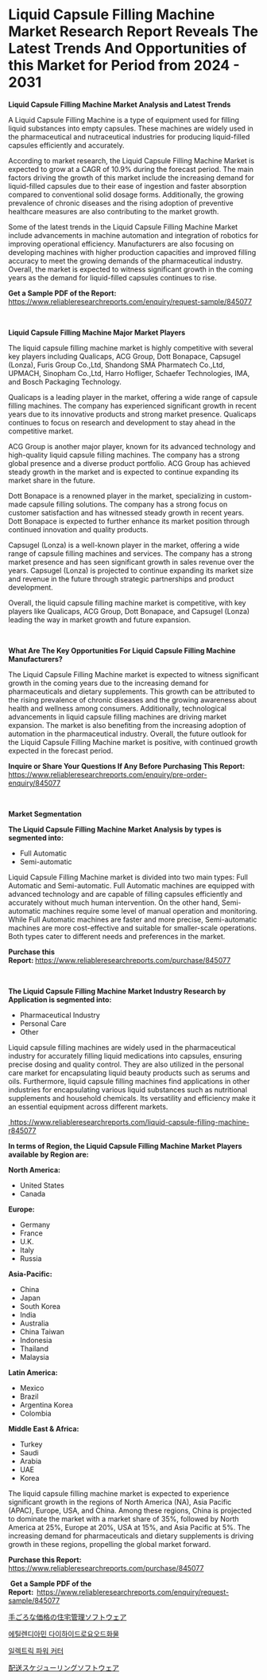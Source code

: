 <p><h1>Liquid Capsule Filling Machine Market Research Report Reveals The Latest Trends And Opportunities of this Market for Period from 2024 - 2031</h1></p><p><strong>Liquid Capsule Filling Machine Market Analysis and Latest Trends</strong></p>
<p><p>A Liquid Capsule Filling Machine is a type of equipment used for filling liquid substances into empty capsules. These machines are widely used in the pharmaceutical and nutraceutical industries for producing liquid-filled capsules efficiently and accurately.</p><p>According to market research, the Liquid Capsule Filling Machine Market is expected to grow at a CAGR of 10.9% during the forecast period. The main factors driving the growth of this market include the increasing demand for liquid-filled capsules due to their ease of ingestion and faster absorption compared to conventional solid dosage forms. Additionally, the growing prevalence of chronic diseases and the rising adoption of preventive healthcare measures are also contributing to the market growth.</p><p>Some of the latest trends in the Liquid Capsule Filling Machine Market include advancements in machine automation and integration of robotics for improving operational efficiency. Manufacturers are also focusing on developing machines with higher production capacities and improved filling accuracy to meet the growing demands of the pharmaceutical industry. Overall, the market is expected to witness significant growth in the coming years as the demand for liquid-filled capsules continues to rise.</p></p>
<p><strong>Get a Sample PDF of the Report:&nbsp;</strong> <a href="https://www.reliableresearchreports.com/enquiry/request-sample/845077">https://www.reliableresearchreports.com/enquiry/request-sample/845077</a></p>
<p>&nbsp;</p>
<p><strong>Liquid Capsule Filling Machine Major Market Players</strong></p>
<p><p>The liquid capsule filling machine market is highly competitive with several key players including Qualicaps, ACG Group, Dott Bonapace, Capsugel (Lonza), Furis Group Co.,Ltd, Shandong SMA Pharmatech Co.,Ltd, UPMACH, Sinopham Co.,Ltd, Harro Hofliger, Schaefer Technologies, IMA, and Bosch Packaging Technology.</p><p>Qualicaps is a leading player in the market, offering a wide range of capsule filling machines. The company has experienced significant growth in recent years due to its innovative products and strong market presence. Qualicaps continues to focus on research and development to stay ahead in the competitive market.</p><p>ACG Group is another major player, known for its advanced technology and high-quality liquid capsule filling machines. The company has a strong global presence and a diverse product portfolio. ACG Group has achieved steady growth in the market and is expected to continue expanding its market share in the future.</p><p>Dott Bonapace is a renowned player in the market, specializing in custom-made capsule filling solutions. The company has a strong focus on customer satisfaction and has witnessed steady growth in recent years. Dott Bonapace is expected to further enhance its market position through continued innovation and quality products.</p><p>Capsugel (Lonza) is a well-known player in the market, offering a wide range of capsule filling machines and services. The company has a strong market presence and has seen significant growth in sales revenue over the years. Capsugel (Lonza) is projected to continue expanding its market size and revenue in the future through strategic partnerships and product development.</p><p>Overall, the liquid capsule filling machine market is competitive, with key players like Qualicaps, ACG Group, Dott Bonapace, and Capsugel (Lonza) leading the way in market growth and future expansion.</p></p>
<p>&nbsp;</p>
<p><strong>What Are The Key Opportunities For Liquid Capsule Filling Machine Manufacturers?</strong></p>
<p><p>The Liquid Capsule Filling Machine market is expected to witness significant growth in the coming years due to the increasing demand for pharmaceuticals and dietary supplements. This growth can be attributed to the rising prevalence of chronic diseases and the growing awareness about health and wellness among consumers. Additionally, technological advancements in liquid capsule filling machines are driving market expansion. The market is also benefiting from the increasing adoption of automation in the pharmaceutical industry. Overall, the future outlook for the Liquid Capsule Filling Machine market is positive, with continued growth expected in the forecast period.</p></p>
<p><strong>Inquire or Share Your Questions If Any Before Purchasing This Report:</strong> <a href="https://www.reliableresearchreports.com/enquiry/pre-order-enquiry/845077">https://www.reliableresearchreports.com/enquiry/pre-order-enquiry/845077</a></p>
<p>&nbsp;</p>
<p><strong>Market Segmentation</strong></p>
<p><strong>The Liquid Capsule Filling Machine Market Analysis by types is segmented into:</strong></p>
<p><ul><li>Full Automatic</li><li>Semi-automatic</li></ul></p>
<p><p>Liquid Capsule Filling Machine market is divided into two main types: Full Automatic and Semi-automatic. Full Automatic machines are equipped with advanced technology and are capable of filling capsules efficiently and accurately without much human intervention. On the other hand, Semi-automatic machines require some level of manual operation and monitoring. While Full Automatic machines are faster and more precise, Semi-automatic machines are more cost-effective and suitable for smaller-scale operations. Both types cater to different needs and preferences in the market.</p></p>
<p><strong>Purchase this Report:&nbsp;</strong><a href="https://www.reliableresearchreports.com/purchase/845077">https://www.reliableresearchreports.com/purchase/845077</a></p>
<p>&nbsp;</p>
<p><strong>The Liquid Capsule Filling Machine Market Industry Research by Application is segmented into:</strong></p>
<p><ul><li>Pharmaceutical Industry</li><li>Personal Care</li><li>Other</li></ul></p>
<p><p>Liquid capsule filling machines are widely used in the pharmaceutical industry for accurately filling liquid medications into capsules, ensuring precise dosing and quality control. They are also utilized in the personal care market for encapsulating liquid beauty products such as serums and oils. Furthermore, liquid capsule filling machines find applications in other industries for encapsulating various liquid substances such as nutritional supplements and household chemicals. Its versatility and efficiency make it an essential equipment across different markets.</p></p>
<p><a href="https://www.reliableresearchreports.com/liquid-capsule-filling-machine-r845077">&nbsp;https://www.reliableresearchreports.com/liquid-capsule-filling-machine-r845077</a></p>
<p><strong>In terms of Region, the Liquid Capsule Filling Machine Market Players available by Region are:</strong></p>
<p>
    <p> <strong> North America: </strong>
        <ul>
            <li>United States</li>
            <li>Canada</li>
        </ul>
        </p> 
    <p> <strong> Europe: </strong>
        <ul>
            <li>Germany</li>
            <li>France</li>
            <li>U.K.</li>
            <li>Italy</li>
            <li>Russia</li>
        </ul>
        </p> 
    <p> <strong> Asia-Pacific: </strong>
        <ul>
            <li>China</li>
            <li>Japan</li>
            <li>South Korea</li>
            <li>India</li>
            <li>Australia</li>
            <li>China Taiwan</li>
            <li>Indonesia</li>
            <li>Thailand</li>
            <li>Malaysia</li>
        </ul>
        </p> 
    <p> <strong> Latin America: </strong>
        <ul>
            <li>Mexico</li>
            <li>Brazil</li>
            <li>Argentina Korea</li>
            <li>Colombia</li>
        </ul>
        </p> 
    <p> <strong> Middle East & Africa: </strong>
        <ul>
            <li>Turkey</li>
            <li>Saudi</li>
            <li>Arabia</li>
            <li>UAE</li>
            <li>Korea</li>
        </ul>
    </p>
    </p>
<p><p>The liquid capsule filling machine market is expected to experience significant growth in the regions of North America (NA), Asia Pacific (APAC), Europe, USA, and China. Among these regions, China is projected to dominate the market with a market share of 35%, followed by North America at 25%, Europe at 20%, USA at 15%, and Asia Pacific at 5%. The increasing demand for pharmaceuticals and dietary supplements is driving growth in these regions, propelling the global market forward.</p></p>
<p><strong>Purchase this Report: </strong><a href="https://www.reliableresearchreports.com/purchase/845077">https://www.reliableresearchreports.com/purchase/845077</a></p>
<p>&nbsp;<strong>Get a Sample PDF of the Report:&nbsp;&nbsp;</strong><a href="https://www.reliableresearchreports.com/enquiry/request-sample/845077">https://www.reliableresearchreports.com/enquiry/request-sample/845077</a></p>
<p><strong></strong></p>
<p><p><a href="https://medium.com/@lawrencewatkins654/%E6%89%8B%E9%A0%83%E3%81%AA%E4%BE%A1%E6%A0%BC%E3%81%AE%E4%BD%8F%E5%AE%85%E7%AE%A1%E7%90%86%E3%82%BD%E3%83%95%E3%83%88%E3%82%A6%E3%82%A7%E3%82%A2%E5%B8%82%E5%A0%B4%E3%81%AE%E8%A6%8F%E6%A8%A1-cagr-%E3%83%88%E3%83%AC%E3%83%B3%E3%83%892024-2030-d3f7a0f3852d">手ごろな価格の住宅管理ソフトウェア</a></p><p><a href="https://medium.com/@justonblock/%EC%97%90%ED%8B%B8%EB%A0%8C%EB%94%94%EC%95%84%EB%AF%BC-%EB%8B%A4%EC%9D%B4%ED%95%98%EC%9D%B4%EB%A1%9C%EC%95%84%EC%9D%B4%EC%98%A4%EB%94%88-%EC%8B%9C%EC%9E%A5-%EA%B2%BD%EC%9F%81-%EB%B6%84%EC%84%9D-%EC%8B%9C%EC%9E%A5-%EB%8F%99%ED%96%A5-%EB%B0%8F-2031%EB%85%84%EA%B9%8C%EC%A7%80%EC%9D%98-%EC%98%88%EC%B8%A1-2e507b2db121">에틸렌디아민 다이하이드로요오드화물</a></p><p><a href="https://medium.com/@jenniferstanley2022/%EC%A0%84%EA%B8%B0-%ED%8C%8C%EC%9B%8C-%EC%BB%A4%ED%84%B0-%EC%8B%9C%EC%9E%A5-%EC%8B%9C%EC%9E%A5-%EC%A0%90%EC%9C%A0%EC%9C%A8-%EC%8B%9C%EC%9E%A5-%EB%8F%99%ED%96%A5-%EB%B0%8F-%EB%AF%B8%EB%9E%98-%EC%84%B1%EC%9E%A5-%ED%83%90%EC%83%89-c8ed31b53c17">일렉트릭 파워 커터</a></p><p><a href="https://medium.com/@samirmayert28/%E9%85%8D%E9%80%81%E3%82%B9%E3%82%B1%E3%82%B8%E3%83%A5%E3%83%BC%E3%83%AA%E3%83%B3%E3%82%B0%E3%82%BD%E3%83%95%E3%83%88%E3%82%A6%E3%82%A7%E3%82%A2%E5%B8%82%E5%A0%B4%E3%81%AE%E3%83%88%E3%83%AC%E3%83%B3%E3%83%89%E3%81%A8%E5%B8%82%E5%A0%B4%E5%88%86%E6%9E%90%E3%81%AF-2024%E5%B9%B4%E3%81%8B%E3%82%892031%E5%B9%B4%E3%81%BE%E3%81%A7%E3%81%AE%E4%BA%88%E6%B8%AC%E3%81%A7%E3%81%99-e029de7cc345">配送スケジューリングソフトウェア</a></p></p>